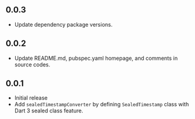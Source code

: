 ## 0.0.3

* Update dependency package versions.

## 0.0.2

* Update README.md, pubspec.yaml homepage, and comments in source codes.

## 0.0.1

* Initial release
* Add `sealedTimestampConverter` by defining `SealedTimestamp` class with Dart 3 sealed class feature.
